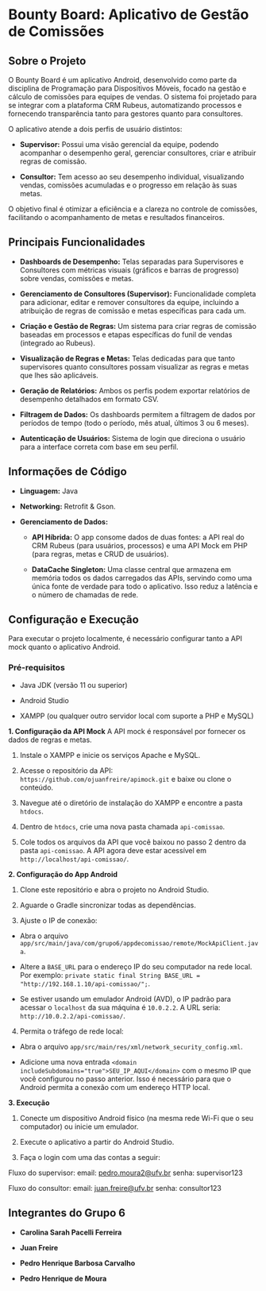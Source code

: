 # Bounty Board: Aplicativo de Gestão de Comissões

## Sobre o Projeto
O Bounty Board é um aplicativo Android, desenvolvido como parte da disciplina de Programação para Dispositivos Móveis, focado na gestão e cálculo de comissões para equipes de vendas. O sistema foi projetado para se integrar com a plataforma CRM Rubeus, automatizando processos e fornecendo transparência tanto para gestores quanto para consultores.

O aplicativo atende a dois perfis de usuário distintos:

- **Supervisor:** Possui uma visão gerencial da equipe, podendo acompanhar o desempenho geral, gerenciar consultores, criar e atribuir regras de comissão.

- **Consultor:** Tem acesso ao seu desempenho individual, visualizando vendas, comissões acumuladas e o progresso em relação às suas metas.

O objetivo final é otimizar a eficiência e a clareza no controle de comissões, facilitando o acompanhamento de metas e resultados financeiros.

## Principais Funcionalidades
- **Dashboards de Desempenho:** Telas separadas para Supervisores e Consultores com métricas visuais (gráficos e barras de progresso) sobre vendas, comissões e metas.

- **Gerenciamento de Consultores (Supervisor):** Funcionalidade completa para adicionar, editar e remover consultores da equipe, incluindo a atribuição de regras de comissão e metas específicas para cada um.

- **Criação e Gestão de Regras:** Um sistema para criar regras de comissão baseadas em processos e etapas específicas do funil de vendas (integrado ao Rubeus).

- **Visualização de Regras e Metas:** Telas dedicadas para que tanto supervisores quanto consultores possam visualizar as regras e metas que lhes são aplicáveis.

- **Geração de Relatórios:** Ambos os perfis podem exportar relatórios de desempenho detalhados em formato CSV.

- **Filtragem de Dados:** Os dashboards permitem a filtragem de dados por períodos de tempo (todo o período, mês atual, últimos 3 ou 6 meses).

- **Autenticação de Usuários:** Sistema de login que direciona o usuário para a interface correta com base em seu perfil.

## Informações de Código

- **Linguagem:** Java

- **Networking:** Retrofit & Gson.

- **Gerenciamento de Dados:**

  - **API Híbrida:** O app consome dados de duas fontes: a API real do CRM Rubeus (para usuários, processos) e uma API Mock em PHP (para regras, metas e CRUD de usuários).

  - **DataCache Singleton:** Uma classe central que armazena em memória todos os dados carregados das APIs, servindo como uma única fonte de verdade para todo o aplicativo. Isso reduz a latência e o número de chamadas de rede.

## Configuração e Execução
Para executar o projeto localmente, é necessário configurar tanto a API mock quanto o aplicativo Android.

### Pré-requisitos
- Java JDK (versão 11 ou superior)

- Android Studio

- XAMPP (ou qualquer outro servidor local com suporte a PHP e MySQL)

**1. Configuração da API Mock**
A API mock é responsável por fornecer os dados de regras e metas.

1. Instale o XAMPP e inicie os serviços Apache e MySQL.

2. Acesse o repositório da API: `https://github.com/ojuanfreire/apimock.git` e baixe ou clone o conteúdo.

3. Navegue até o diretório de instalação do XAMPP e encontre a pasta ``htdocs``.

4. Dentro de ``htdocs``, crie uma nova pasta chamada ``api-comissao``.

5. Cole todos os arquivos da API que você baixou no passo 2 dentro da pasta ``api-comissao``. A API agora deve estar acessível em ``http://localhost/api-comissao/``.

**2. Configuração do App Android**
1. Clone este repositório e abra o projeto no Android Studio.

2. Aguarde o Gradle sincronizar todas as dependências.

3. Ajuste o IP de conexão:

  - Abra o arquivo ``app/src/main/java/com/grupo6/appdecomissao/remote/MockApiClient.java``.

  - Altere a ``BASE_URL`` para o endereço IP do seu computador na rede local. Por exemplo: ``private static final String BASE_URL = "http://192.168.1.10/api-comissao/";``.

  - Se estiver usando um emulador Android (AVD), o IP padrão para acessar o ``localhost`` da sua máquina é ``10.0.2.2``. A URL seria: ``http://10.0.2.2/api-comissao/``.

4. Permita o tráfego de rede local:

  - Abra o arquivo ``app/src/main/res/xml/network_security_config.xml``.

  - Adicione uma nova entrada ``<domain includeSubdomains="true">SEU_IP_AQUI</domain>`` com o mesmo IP que você configurou no passo anterior. Isso é necessário para que o Android permita a conexão com um endereço HTTP local.

**3. Execução**
1. Conecte um dispositivo Android físico (na mesma rede Wi-Fi que o seu computador) ou inicie um emulador.

2. Execute o aplicativo a partir do Android Studio.

3. Faça o login com uma das contas a seguir:

  Fluxo do supervisor:
    email: pedro.moura2@ufv.br
    senha: supervisor123

  Fluxo do consultor:
    email: juan.freire@ufv.br
    senha: consultor123
    
## Integrantes do Grupo 6
- **Carolina Sarah Pacelli Ferreira**

- **Juan Freire**

- **Pedro Henrique Barbosa Carvalho**

- **Pedro Henrique de Moura**
